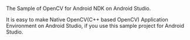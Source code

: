 The Sample of OpenCV for Android NDK on Android Studio.

It is easy to make Native OpenCV(C++ based OpenCV) Application Environment on Android Studio, if you use this sample project for Android Studio.
